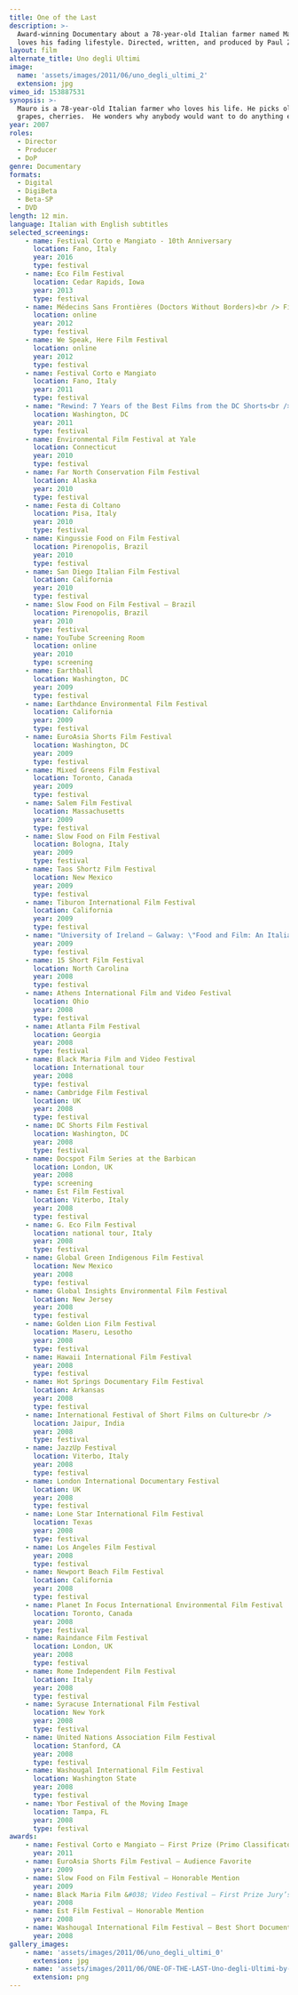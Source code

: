 ```yaml
---
title: One of the Last
description: >-
  Award-winning Documentary about a 78-year-old Italian farmer named Mauro who
  loves his fading lifestyle. Directed, written, and produced by Paul Zinder.
layout: film
alternate_title: Uno degli Ultimi
image:
  name: 'assets/images/2011/06/uno_degli_ultimi_2'
  extension: jpg
vimeo_id: 153887531
synopsis: >-
  Mauro is a 78-year-old Italian farmer who loves his life. He picks olives,
  grapes, cherries.  He wonders why anybody would want to do anything else.
year: 2007
roles:
  - Director
  - Producer
  - DoP
genre: Documentary
formats:
  - Digital
  - DigiBeta
  - Beta-SP
  - DVD
length: 12 min.
language: Italian with English subtitles
selected_screenings:
    - name: Festival Corto e Mangiato - 10th Anniversary
      location: Fano, Italy
      year: 2016
      type: festival
    - name: Eco Film Festival
      location: Cedar Rapids, Iowa
      year: 2013
      type: festival
    - name: Médecins Sans Frontières (Doctors Without Borders)<br /> Film Festival
      location: online
      year: 2012
      type: festival
    - name: We Speak, Here Film Festival
      location: online
      year: 2012
      type: festival
    - name: Festival Corto e Mangiato
      location: Fano, Italy
      year: 2011
      type: festival
    - name: "Rewind: 7 Years of the Best Films from the DC Shorts<br /> Film Festival"
      location: Washington, DC
      year: 2011
      type: festival
    - name: Environmental Film Festival at Yale
      location: Connecticut
      year: 2010
      type: festival
    - name: Far North Conservation Film Festival
      location: Alaska
      year: 2010
      type: festival
    - name: Festa di Coltano
      location: Pisa, Italy
      year: 2010
      type: festival
    - name: Kingussie Food on Film Festival
      location: Pirenopolis, Brazil
      year: 2010
      type: festival
    - name: San Diego Italian Film Festival
      location: California
      year: 2010
      type: festival
    - name: Slow Food on Film Festival – Brazil
      location: Pirenopolis, Brazil
      year: 2010
      type: festival
    - name: YouTube Screening Room
      location: online
      year: 2010
      type: screening
    - name: Earthball
      location: Washington, DC
      year: 2009
      type: festival
    - name: Earthdance Environmental Film Festival
      location: California
      year: 2009
      type: festival
    - name: EuroAsia Shorts Film Festival
      location: Washington, DC
      year: 2009
      type: festival
    - name: Mixed Greens Film Festival
      location: Toronto, Canada
      year: 2009
      type: festival
    - name: Salem Film Festival
      location: Massachusetts
      year: 2009
      type: festival
    - name: Slow Food on Film Festival
      location: Bologna, Italy
      year: 2009
      type: festival
    - name: Taos Shortz Film Festival
      location: New Mexico
      year: 2009
      type: festival
    - name: Tiburon International Film Festival
      location: California
      year: 2009
      type: festival
    - name: "University of Ireland – Galway: \"Food and Film: An Italian Celebration\""
      year: 2009
      type: festival
    - name: 15 Short Film Festival
      location: North Carolina
      year: 2008
      type: festival
    - name: Athens International Film and Video Festival
      location: Ohio
      year: 2008
      type: festival
    - name: Atlanta Film Festival
      location: Georgia
      year: 2008
      type: festival
    - name: Black Maria Film and Video Festival
      location: International tour
      year: 2008
      type: festival
    - name: Cambridge Film Festival
      location: UK
      year: 2008
      type: festival
    - name: DC Shorts Film Festival
      location: Washington, DC
      year: 2008
      type: festival
    - name: Docspot Film Series at the Barbican
      location: London, UK
      year: 2008
      type: screening
    - name: Est Film Festival
      location: Viterbo, Italy
      year: 2008
      type: festival
    - name: G. Eco Film Festival
      location: national tour, Italy
      year: 2008
      type: festival
    - name: Global Green Indigenous Film Festival
      location: New Mexico
      year: 2008
      type: festival
    - name: Global Insights Environmental Film Festival
      location: New Jersey
      year: 2008
      type: festival
    - name: Golden Lion Film Festival
      location: Maseru, Lesotho
      year: 2008
      type: festival
    - name: Hawaii International Film Festival
      year: 2008
      type: festival
    - name: Hot Springs Documentary Film Festival
      location: Arkansas
      year: 2008
      type: festival
    - name: International Festival of Short Films on Culture<br />
      location: Jaipur, India
      year: 2008
      type: festival
    - name: JazzUp Festival
      location: Viterbo, Italy
      year: 2008
      type: festival
    - name: London International Documentary Festival
      location: UK
      year: 2008
      type: festival
    - name: Lone Star International Film Festival
      location: Texas
      year: 2008
      type: festival
    - name: Los Angeles Film Festival
      year: 2008
      type: festival
    - name: Newport Beach Film Festival
      location: California
      year: 2008
      type: festival
    - name: Planet In Focus International Environmental Film Festival
      location: Toronto, Canada
      year: 2008
      type: festival
    - name: Raindance Film Festival
      location: London, UK
      year: 2008
      type: festival
    - name: Rome Independent Film Festival
      location: Italy
      year: 2008
      type: festival
    - name: Syracuse International Film Festival
      location: New York
      year: 2008
      type: festival
    - name: United Nations Association Film Festival
      location: Stanford, CA
      year: 2008
      type: festival
    - name: Washougal International Film Festival
      location: Washington State
      year: 2008
      type: festival
    - name: Ybor Festival of the Moving Image
      location: Tampa, FL
      year: 2008
      type: festival
awards:
    - name: Festival Corto e Mangiato – First Prize (Primo Classificato)
      year: 2011
    - name: EuroAsia Shorts Film Festival – Audience Favorite
      year: 2009
    - name: Slow Food on Film Festival – Honorable Mention
      year: 2009
    - name: Black Maria Film &#038; Video Festival – First Prize Jury’s Choice Award
      year: 2008
    - name: Est Film Festival – Honorable Mention
      year: 2008
    - name: Washougal International Film Festival – Best Short Documentary
      year: 2008
gallery_images:
    - name: 'assets/images/2011/06/uno_degli_ultimi_0'
      extension: jpg
    - name: 'assets/images/2011/06/ONE-OF-THE-LAST-Uno-degli-Ultimi-by-Paul-Zinder-poster'
      extension: png
---
```

